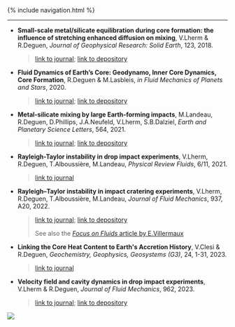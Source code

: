 {% include navigation.html %}

---

- **Small-scale metal/silicate equilibration during core formation: the influence of stretching enhanced diffusion on mixing**, V.Lherm & R.Deguen, *Journal of Geophysical Research: Solid Earth*, 123, 2018.

  > [link to journal](https://agupubs.onlinelibrary.wiley.com/doi/abs/10.1029/2018JB016537); 
  > [link to depository](http://arxiv.org/abs/1812.07855)

- **Fluid Dynamics of Earth’s Core: Geodynamo, Inner Core Dynamics, Core Formation**, R.Deguen & M.Lasbleis, *in Fluid Mechanics of Planets and Stars*, 2020.

  > [link to journal](https://link.springer.com/chapter/10.1007/978-3-030-22074-7_5);
  > [link to depository](https://arxiv.org/abs/1905.10416)

- **Metal-silicate mixing by large Earth-forming impacts**, M.Landeau, R.Deguen, D.Phillips, J.A.Neufeld, V.Lherm, S.B.Dalziel, *Earth and Planetary Science Letters*, 564, 2021.

  > [link to journal](https://www.sciencedirect.com/science/article/abs/pii/S0012821X21001473);
  > [link to depository](https://hal.archives-ouvertes.fr/hal-03271232/)
  
- **Rayleigh-Taylor instability in drop impact experiments**, V.Lherm, R.Deguen, T.Alboussière, M.Landeau, *Physical Review Fluids*, 6/11, 2021.

  > [link to journal](https://journals.aps.org/prfluids/abstract/10.1103/PhysRevFluids.6.110501#fulltext)
  
- **Rayleigh–Taylor instability in impact cratering experiments**, V.Lherm, R.Deguen, T.Alboussière, M.Landeau, *Journal of Fluid Mechanics*, 937, A20, 2022.

  > [link to journal](https://www.cambridge.org/core/journals/journal-of-fluid-mechanics/article/abs/rayleightaylor-instability-in-impact-cratering-experiments/B664BBEEDAD5228414E55BB73FF8CA28);
  > [link to depository](https://arxiv.org/abs/2012.10273)
  >
  > See also the [*Focus on Fluids* article by E.Villermaux](https://www.cambridge.org/core/journals/journal-of-fluid-mechanics/article/equilibrated-crater-fragmentation-and-mixing/9FF9E820DECD9D86915B9D50D627E15A)
  
- **Linking the Core Heat Content to Earth's Accretion History**, V.Clesi & R.Deguen, *Geochemistry, Geophysics, Geosystems (G3)*, 24, 1-31, 2023.

  > [link to journal](https://doi.org/10.1029/2022GC010661)
  
- **Velocity field and cavity dynamics in drop impact experiments**, V.Lherm & R.Deguen, *Journal of Fluid Mechanics*, 962, 2023.

  > [link to journal](https://doi.org/10.1017/jfm.2023.297);
  > [link to depository](https://arxiv.org/pdf/2305.03709.pdf)
  




![](/docs/assets/images/bandeau_logos_2023.png)
